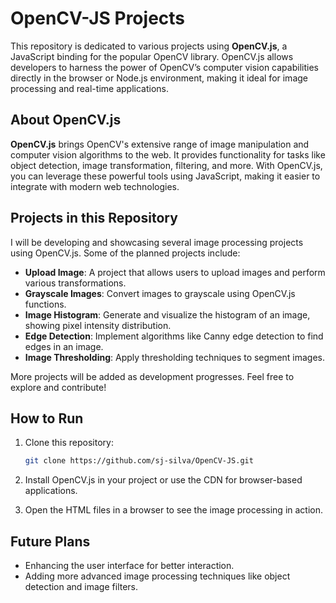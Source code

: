 # OpenCV-JS Projects

This repository is dedicated to various projects using **OpenCV.js**, a JavaScript binding for the popular OpenCV library. OpenCV.js allows developers to harness the power of OpenCV’s computer vision capabilities directly in the browser or Node.js environment, making it ideal for image processing and real-time applications.

## About OpenCV.js
**OpenCV.js** brings OpenCV's extensive range of image manipulation and computer vision algorithms to the web. It provides functionality for tasks like object detection, image transformation, filtering, and more. With OpenCV.js, you can leverage these powerful tools using JavaScript, making it easier to integrate with modern web technologies.

## Projects in this Repository
I will be developing and showcasing several image processing projects using OpenCV.js. Some of the planned projects include:

- **Upload Image**: A project that allows users to upload images and perform various transformations.
- **Grayscale Images**: Convert images to grayscale using OpenCV.js functions.
- **Image Histogram**: Generate and visualize the histogram of an image, showing pixel intensity distribution.
- **Edge Detection**: Implement algorithms like Canny edge detection to find edges in an image.
- **Image Thresholding**: Apply thresholding techniques to segment images.
  
More projects will be added as development progresses. Feel free to explore and contribute!

## How to Run
1. Clone this repository:
   ```bash
   git clone https://github.com/sj-silva/OpenCV-JS.git
   ```
2. Install OpenCV.js in your project or use the CDN for browser-based applications.

3. Open the HTML files in a browser to see the image processing in action.

## Future Plans
- Enhancing the user interface for better interaction.
- Adding more advanced image processing techniques like object detection and image filters.


